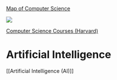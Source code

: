 [Map of Computer Science](https://www.flickr.com/photos/95869671@N08/36231833334/in/gallery-198748692@N07-72157721918785218/)

![](https://www.youtube.com/watch?v=SzJ46YA_RaA)

[Computer Science Courses (Harvard)](https://pll.harvard.edu/subject/computer-science)


# Artificial Intelligence
[[Artificial Intelligence (AI)]]
